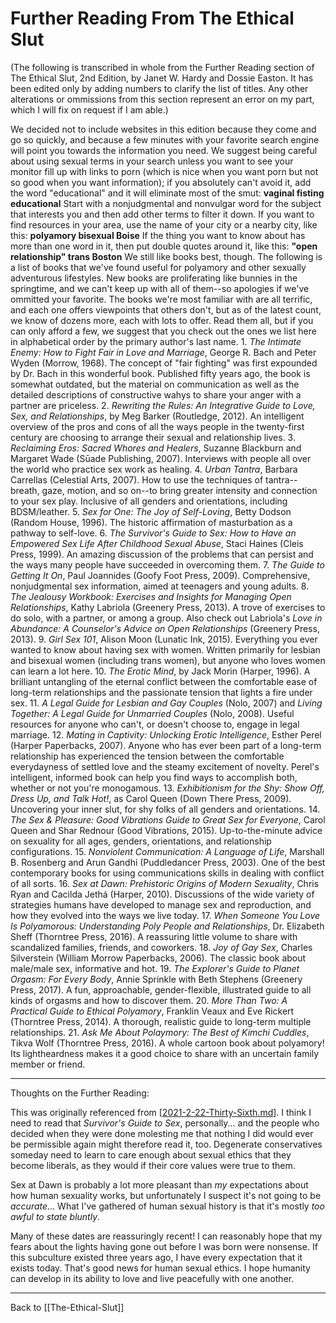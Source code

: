 # Further Reading From The Ethical Slut

(The following is transcribed in whole from the Further Reading section of The Ethical Slut, 2nd Edition, by Janet W. Hardy and Dossie Easton.  It has been edited only by adding numbers to clarify the list of titles.  Any other alterations or ommissions from this section represent an error on my part, which I will fix on request if I am able.)

We decided not to include websites in this edition because they come and go so quickly, and because a few minutes with your favorite search engine will point you towards the information you need.  We suggest being careful about using sexual terms in your search unless you want to see your monitor fill up with links to porn (which is nice when you want porn but not so good when you want information); if you absolutely can't avoid it, add the word "educational" and it will eliminate most of the smut:
**vaginal fisting educational**
Start with a nonjudgmental and nonvulgar word for the subject that interests you and then add other terms to filter it down.
If you want to find resources in your area, use the name of your city or a nearby city, like this:
**polyamory bisexual Boise**
If the thing you want to know about has more than one word in it, then put double quotes around it, like this:
**"open relationship" trans Boston**
We still like books best, though.  The following is a list of books that we've found useful for polyamory and other sexually adventurous lifestyles.  New books are proliferating like bunnies in the springtime, and we can't keep up with all of them--so apologies if we've ommitted your favorite.
The books we're most familiar with are all terrific, and each one offers viewpoints that others don't, but as of the latest count, we know of dozens more, each with lots to offer.  Read them all, but if you can only afford a few, we suggest that you check out the ones we list here in alphabetical order by the primary author's last name.
    1. *The Intimate Enemy: How to Fight Fair in Love and Marriage*, George R. Bach and Peter Wyden (Morrow, 1968).  The concept of "fair fighting" was first expounded by Dr. Bach in this wonderful book.  Published fifty years ago, the book is somewhat outdated, but the material on communication as well as the detailed descriptions of constructive wahys to share your anger with a partner are priceless.
    2. *Rewriting the Rules: An Integrative Guide to Love, Sex, and Relationships*, by Meg Barker (Routledge, 2012).  An intelligent overview of the pros and cons of all the ways people in the twenty-first century are choosing to arrange their sexual and relationship lives.
    3. *Reclaiming Eros: Sacred Whores and Healers*, Suzanne Blackburn and Margaret Wade (Sūade Publishing, 2007).  Interviews with people all over the world who practice sex work as healing.
    4. *Urban Tantra*, Barbara Carrellas (Celestial Arts, 2007).  How to use the techniques of tantra--breath, gaze, motion, and so on--to bring greater intensity and connection to your sex play.  Inclusive of all genders and orientations, including BDSM/leather.
    5. *Sex for One: The Joy of Self-Loving*, Betty Dodson (Random House, 1996).  The historic affirmation of masturbation as a pathway to self-love.
    6. *The Survivor's Guide to Sex: How to Have an Empowered Sex Life After Childhood Sexual Abuse*, Staci Haines (Cleis Press, 1999).  An amazing discussion of the problems that can persist and the ways many people have succeeded in overcoming them.
    7. *The Guide to Getting It On*, Paul Joannides (Goofy Foot Press, 2009).  Comprehensive, nonjudgmental sex information, aimed at teenagers and young adults.
    8. *The Jealousy Workbook: Exercises and Insights for Managing Open Relationships*, Kathy Labriola (Greenery Press, 2013).  A trove of exercises to do solo, with a partner, or among a group.  Also check out Labriola's *Love in Abundance: A Counselor's Advice on Open Relationships* (Greenery Press, 2013).
    9. *Girl Sex 101*, Alison Moon (Lunatic Ink, 2015).  Everything you ever wanted to know about having sex with women.  Written primarily for lesbian and bisexual women (including trans women), but anyone who loves women can learn a lot here.
    10. *The Erotic Mind*, by Jack Morin (Harper, 1996).  A brilliant untangling of the eternal conflict between the comfortable ease of long-term relationships and the passionate tension that lights a fire under sex.
    11. *A Legal Guide for Lesbian and Gay Couples* (Nolo, 2007) and *Living Together: A Legal Guide for Unmarried Couples* (Nolo, 2008).  Useful resources for anyone who can't, or doesn't choose to, engage in legal marriage.
    12. *Mating in Captivity: Unlocking Erotic Intelligence*, Esther Perel (Harper Paperbacks, 2007).  Anyone who has ever been part of a long-term relationship has experienced the tension between the comfortable everydayness of settled love and the steamy excitement of novelty.  Perel's intelligent, informed book can help you find ways to accomplish both, whether or not you're monogamous.
    13. *Exhibitionism for the Shy: Show Off, Dress Up, and Talk Hot!*, as Carol Queen (Down There Press, 2009).  Uncovering your inner slut, for shy folks of all genders and orientations.
    14. *The Sex & Pleasure: Good Vibrations Guide to Great Sex for Everyone*, Carol Queen and Shar Rednour (Good Vibrations, 2015).  Up-to-the-minute advice on sexuality for all ages, genders, orientations, and relationship configurations.
    15. *Nonviolent Communication: A Language of Life*, Marshall B. Rosenberg and Arun Gandhi (Puddledancer Press, 2003).  One of the best contemporary books for using communications skills in dealing with conflict of all sorts.
    16. *Sex at Dawn: Prehistoric Origins of Modern Sexuality*, Chris Ryan and Cacilda Jethá (Harper, 2010).  Discussions of the wide variety of strategies humans have developed to manage sex and reproduction, and how they evolved into the ways we live today.
    17. *When Someone You Love Is Polyamorous: Understanding Poly People and Relationships*, Dr. Elizabeth Sheff (Thorntree Press, 2016).  A reassuring little volume to share with scandalized families, friends, and coworkers.
    18. *Joy of Gay Sex*, Charles Silverstein (William Morrow Paperbacks, 2006).  The classic book about male/male sex, informative and hot.
    19. *The Explorer's Guide to Planet Orgasm: For Every Body*, Annie Sprinkle with Beth Stephens (Greenery Press, 2017).  A fun, approachable, gender-flexible, illustrated guide to all kinds of orgasms and how to discover them.
    20. *More Than Two: A Practical Guide to Ethical Polyamory*, Franklin Veaux and Eve Rickert (Thorntree Press, 2014).  A thorough, realistic guide to long-term multiple relationships.
    21. *Ask Me About Polaymory: The Best of Kimchi Cuddles*, Tikva Wolf (Thorntree Press, 2016).  A whole cartoon book about polyamory!  Its lightheardness makes it a good choice to share with an uncertain family member or friend.


---
Thoughts on the Further Reading:

This was originally referenced from [[2021-2-22-Thirty-Sixth.md]].  I think I need to read that *Survivor's Guide to Sex*, personally... and the people who decided when they were done molesting me that nothing I did would ever be permissible again might therefore read it, too.  Degenerate conservatives someday need to learn to care enough about sexual ethics that they become liberals, as they would if their core values were true to them.

Sex at Dawn is probably a lot more pleasant than *my* expectations about how human sexuality works, but unfortunately I suspect it's not going to be *accurate*...  What I've gathered of human sexual history is that it's mostly *too awful to state bluntly*.

Many of these dates are reassuringly recent!  I can reasonably hope that my fears about the lights having gone out before I was born were nonsense.  If this subculture existed three years ago, I have every expectation that it exists today.  That's good news for human sexual ethics.  I hope humanity can develop in its ability to love and live peacefully with one another.

---
Back to [[The-Ethical-Slut]]

[//begin]: # "Autogenerated link references for markdown compatibility"
[2021-2-22-Thirty-Sixth.md]: 2021-2-22-Thirty-Sixth.md "2021-2-22-Thirty-Sixth"
[//end]: # "Autogenerated link references"